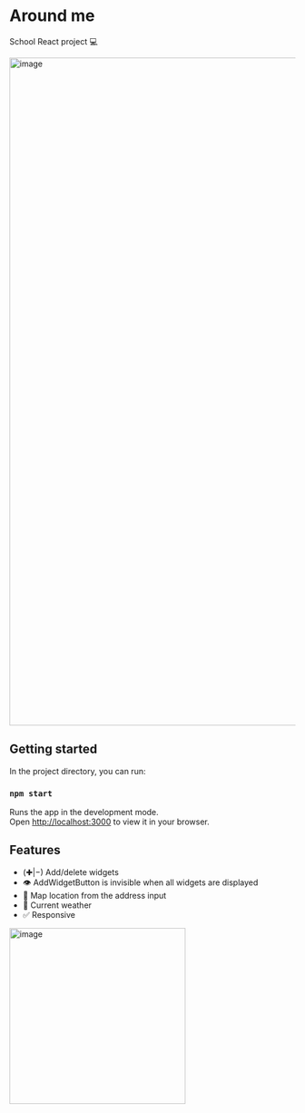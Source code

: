 # Around me

School React project 💻

<img width="1177" alt="image" src="https://user-images.githubusercontent.com/45182137/218812835-148a51d7-8088-432a-989d-a678077f3f67.png">


## Getting started

In the project directory, you can run:

### `npm start`

Runs the app in the development mode.\
Open [http://localhost:3000](http://localhost:3000) to view it in your browser.

## Features

- (✚|−) Add/delete widgets
- 👁 AddWidgetButton is invisible when all widgets are displayed
- 📍 Map location from the address input
- 🍃 Current weather
- ✅ Responsive
<img width="310" alt="image" src="https://user-images.githubusercontent.com/45182137/218812646-52250c8e-6d99-4733-b0f4-e8ee63de503b.png">
